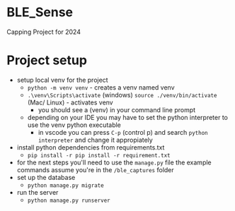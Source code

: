 # BLE_Sense
Capping Project for 2024

# Project setup
- setup local venv for the project
    - `python -m venv venv` - creates a venv named venv
    - `.\venv\Scripts\activate` (windows) `source ./venv/bin/activate` (Mac/ Linux) - activates venv
        - you should see a (venv) in your command line prompt
    - depending on your IDE you may have to set the python interpreter to use the venv python executable
        - in vscode you can press `C-p` (control p) and search `python interpreter` and change it appropiately
- install python dependencies from requirements.txt
    - `pip install -r pip install -r requirement.txt`
- for the next steps you'll need to use the `manage.py` file the example commands assume you're in the `/ble_captures` folder
- set up the database
    - `python manage.py migrate`
- run the server
    - `python manage.py runserver`
